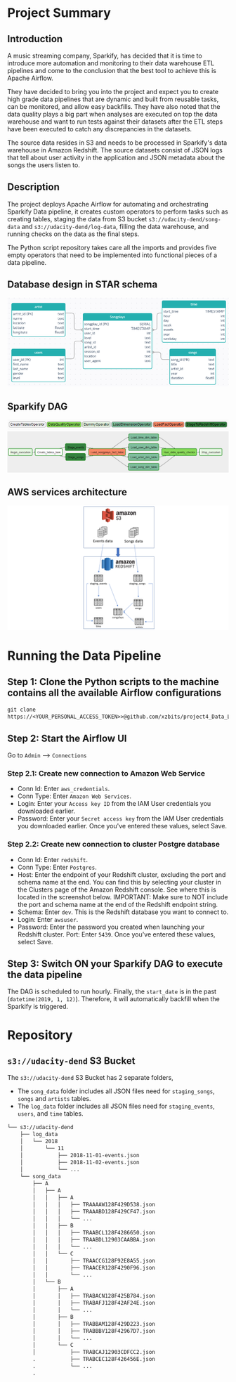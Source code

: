# Project Summary
## Introduction
A music streaming company, Sparkify, has decided that it is time to introduce more automation and monitoring to their 
data warehouse ETL pipelines and come to the conclusion that the best tool to achieve this is Apache Airflow.

They have decided to bring you into the project and expect you to create high grade data pipelines that are dynamic and 
built from reusable tasks, can be monitored, and allow easy backfills. They have also noted that the data quality plays 
a big part when analyses are executed on top the data warehouse and want to run tests against their datasets after the 
ETL steps have been executed to catch any discrepancies in the datasets.

The source data resides in S3 and needs to be processed in Sparkify's data warehouse in Amazon Redshift. The source 
datasets consist of JSON logs that tell about user activity in the application and JSON metadata about the songs the 
users listen to.

## Description
The project deploys Apache Airflow for automating and orchestrating Sparkify Data pipeline, it creates custom operators
to perform tasks such as creating tables, staging the data from S3 bucket `s3://udacity-dend/song-data` and 
`s3://udacity-dend/log-data`, filling the data warehouse, and running checks on the data as the final steps. 

The Python script repository takes care all the imports and provides five empty operators that need to be implemented 
into functional pieces of a data pipeline.

## Database design in STAR schema
![Sparkify_star_schema.PNG](project3_star_schema.png "sparkifydb STAR schema")

## Sparkify DAG
![DAG_operator.PNG](legend.png "DAG Operator")
![Sparkify_DAG.PNG](dag_project5.png "Sparkify DAG")

## AWS services architecture
![AWS_service_arch.PNG](aws_achitecture.png "AWS architecture")

# Running the Data Pipeline
## Step 1: Clone the Python scripts to the machine contains all the available Airflow configurations 
```commandline
git clone https://<YOUR_PERSONAL_ACCESS_TOKEN>>@github.com/xzbits/project4_Data_Lake_DE_ND.git
```

## Step 2: Start the Airflow UI
Go to `Admin` --> `Connections`

### Step 2.1: Create new connection to Amazon Web Service
* Conn Id: Enter `aws_credentials`.
* Conn Type: Enter `Amazon Web Services`.
* Login: Enter your `Access key ID` from the IAM User credentials you downloaded earlier.
* Password: Enter your `Secret access key` from the IAM User credentials you downloaded earlier. Once you've entered 
these values, select Save.

### Step 2.2: Create new connection to cluster Postgre database
* Conn Id: Enter `redshift`.
* Conn Type: Enter `Postgres`.
* Host: Enter the endpoint of your Redshift cluster, excluding the port and schema name at the end. You can find this by 
selecting your cluster in the Clusters page of the Amazon Redshift console. See where this is located in the screenshot 
below. IMPORTANT: Make sure to NOT include the port and schema name at the end of the Redshift endpoint string.
* Schema: Enter `dev`. This is the Redshift database you want to connect to.
* Login: Enter `awsuser`.
* Password: Enter the password you created when launching your Redshift cluster.
Port: Enter `5439`. Once you've entered these values, select Save.
  
## Step 3: Switch ON your Sparkify DAG to execute the data pipeline
The DAG is scheduled to run hourly. Finally, the `start_date` is in the past (`datetime(2019, 1, 12)`). Therefore, it 
will automatically backfill when the Sparkify is triggered.

# Repository
## `s3://udacity-dend` S3 Bucket
The `s3://udacity-dend` S3 Bucket has 2 separate folders, 
* The `song_data` folder includes all JSON files need for `staging_songs`, `songs` and `artists` tables.
* The `log_data` folder includes all JSON files need for `staging_events`, `users`, and `time` tables.
```
└── s3://udacity-dend
    ├── log_data
    │   └── 2018
    │       └── 11
    │           ├── 2018-11-01-events.json
    │           ├── 2018-11-02-events.json
    │           └── ...
    └── song_data
        ├── A
        │   ├── A
        │   │   ├── A
        │   │   │   ├── TRAAAAW128F429D538.json
        │   │   │   ├── TRAAABD128F429CF47.json
        │   │   │   └── ...
        │   │   ├── B
        │   │   │   ├── TRAABCL128F4286650.json
        │   │   │   ├── TRAABDL12903CAABBA.json
        │   │   │   └── ...
        │   │   └── C
        │   │       ├── TRAACCG128F92E8A55.json
        │   │       ├── TRAACER128F4290F96.json
        │   │       └── ...
        │   └── B
        │       ├── A
        │       │   ├── TRABACN128F425B784.json
        │       │   ├── TRABAFJ128F42AF24E.json
        │       │   └── ...
        │       ├── B
        │       │   ├── TRABBAM128F429D223.json
        │       │   ├── TRABBBV128F42967D7.json
        │       │   └── ...
        │       └── C
        │           ├── TRABCAJ12903CDFCC2.json
        .           ├── TRABCEC128F426456E.json
        .           └── ...
        .

```

